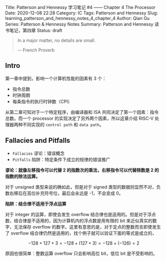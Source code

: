 Title: Patterson and Hennessy 学习笔记 #4 —— Chapter 4 The Processor
Date: 2020-12-08 22:28
Category: IC
Tags: Patterson and Hennessy
Slug: learning_patterson_and_hennessy_notes_4_chapter_4
Author: Qian Gu
Series: Patterson & Hennessy Notes
Summary: Patterson and Hennessy 读书笔记，第四章
Status: draft

> In a major matter, no details are small.
> 
>   -- French Proverb

## Intro

第一章中提到，影响一个计算机性能的因素有 3 个：

+ 指令总数
+ 时钟周期
+ 每条指令的执行时钟数（CPI）

从第二章可知对于一个特定程序，由编译器和 ISA 共同决定了第一个因素：指令总数。而一个 processor 的实现决定了另外两个因素，所以这章介绍 RISC-V 处理器两种不同实现的 `control path` 和 `data path`。


## Fallacies and Pitfalls

+ `Fallacies` 谬论：错误概念
+ `Pitfalls` 陷阱：特定条件下成立的规律的错误推广

**谬论：就像左移指令可以代替 2 的指数次的乘法，右移指令可以代替除数是 2 的指数的除法运算。**

对于 unsigned 类型来说的确如此，但是对于 signed 类型的数据则显然不对，负数右移后在高位补充符号位，最后会永远是 -1，不会变成 0。

**陷阱：结合律不适用于浮点运算**

对于 integer 的运算，即使会发生 overflow 结合律也是适用的。但是对于浮点数，结合律是不适用的，因为计算机内的浮点数是用有限的 bit 来近似真实的数字，无法保存 overflow 的数字。这里有意思的是，对于定点的整数而言即使发生了 overflow 结合律仍然是适用的，找个例子就可以验证下面的等式是成立的，

$$-128+127+3 = -128+(127+3) = -128+(-126)=2$$

原因也很简单：整数运算 overflow 只会影响高位 bit，低位 bit 是不受影响的。